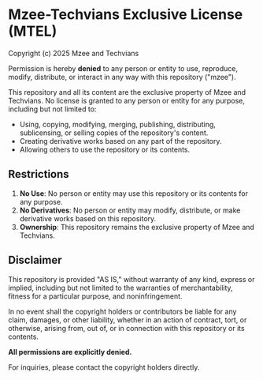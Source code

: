# Mzee-Techvians Exclusive License (MTEL)

Copyright (c) 2025 Mzee and Techvians

Permission is hereby **denied** to any person or entity to use, reproduce, modify, distribute, or interact in any way with this repository ("mzee"). 

This repository and all its content are the exclusive property of Mzee and Techvians. No license is granted to any person or entity for any purpose, including but not limited to:
- Using, copying, modifying, merging, publishing, distributing, sublicensing, or selling copies of the repository's content.
- Creating derivative works based on any part of the repository.
- Allowing others to use the repository or its contents.

## Restrictions
1. **No Use**: No person or entity may use this repository or its contents for any purpose.
2. **No Derivatives**: No person or entity may modify, distribute, or make derivative works based on this repository.
3. **Ownership**: This repository remains the exclusive property of Mzee and Techvians.

## Disclaimer
This repository is provided "AS IS," without warranty of any kind, express or implied, including but not limited to the warranties of merchantability, fitness for a particular purpose, and noninfringement. 

In no event shall the copyright holders or contributors be liable for any claim, damages, or other liability, whether in an action of contract, tort, or otherwise, arising from, out of, or in connection with this repository or its contents.

**All permissions are explicitly denied.**

For inquiries, please contact the copyright holders directly.

